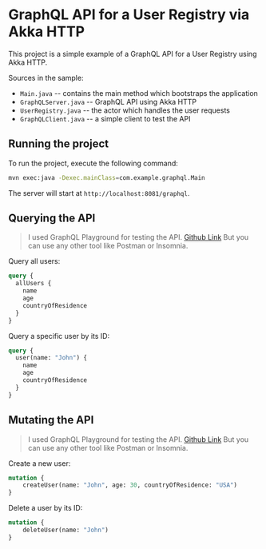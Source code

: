# GraphQL API for a User Registry via Akka HTTP

This project is a simple example of a GraphQL API for a User Registry using Akka HTTP.

Sources in the sample:

* `Main.java` -- contains the main method which bootstraps the application
* `GraphQLServer.java` -- GraphQL API using Akka HTTP
* `UserRegistry.java` -- the actor which handles the user requests
* `GraphQLClient.java` -- a simple client to test the API

## Running the project

To run the project, execute the following command:

```bash
mvn exec:java -Dexec.mainClass=com.example.graphql.Main
```

The server will start at `http://localhost:8081/graphql`.

## Querying the API

> I used GraphQL Playground for testing the API. [Github Link](https://github.com/graphql/graphql-playground)
> But you can use any other tool like Postman or Insomnia.

Query all users:

```graphql
query {
  allUsers {
    name
    age
    countryOfResidence
  }
}
```

Query a specific user by its ID:

```graphql
query {
  user(name: "John") {
    name
    age
    countryOfResidence
  }
}
```

## Mutating the API

> I used GraphQL Playground for testing the API. [Github Link](https://github.com/graphql/graphql-playground)
> But you can use any other tool like Postman or Insomnia.
> 
Create a new user:

```graphql
mutation {
    createUser(name: "John", age: 30, countryOfResidence: "USA")
}
```

Delete a user by its ID:

```graphql
mutation {
    deleteUser(name: "John")
}
```